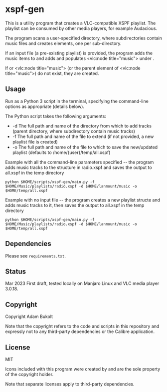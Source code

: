 # xspf-gen #

This is a utility program that creates a VLC-compatible XSPF playlist.
The playlist can be consumed by other media players, for example Audacious.

The program scans a user-specified directory, where subdirectories contain music files and creates <track> elements, 
one per sub-directory.

If an input file (a pre-existing playlist) is provided, the program adds the
music items to <tracklist> and adds and populates <vlc:node title="music"> under <extension
application="http://www.videolan.org/vlc/playlist/0">.

If <trackList> or <vlc:node title="music"> (or the parent element of <vlc:node title="music">) do not exist, they 
are created.

## Usage

Run as a Python 3 script in the terminal, specifying the command-line options as appropriate (details below). 

The Python script takes the following arguments:

* -d The full path and name of the directory from which to add tracks (parent directory, where subdirectory contain music 
    tracks)
* -f The full path and name of the file to extend (if not provided, a new playlist file is created)
* -o The full path and name of the file to which to save the new/updated playlist (defaults to /home/{user}/temp/all.xspf)

Example with all the command-line parameters specified -- the program adds music
tracks to the structure in radio.xspf and saves the output to all.xspf in the
temp directory
```
python $HOME/scripts/xspf-gen/main.py -f $HOME/Music/playlists/radio.xspf -d $HOME/lanmount/music -o $HOME/temp/all.xspf
```
Example with no input file -- the program creates a new playlist structe and adds music
tracks to it, then saves the output to all.xspf in the temp directory
```
python $HOME/scripts/xspf-gen/main.py -f $HOME/Music/playlists/radio.xspf -d $HOME/lanmount/music -o $HOME/temp/all.xspf
```

## Dependencies

Please see `requirements.txt`.

## Status

Mar 2023 First draft, tested locally on Manjaro Linux and VLC media player 3.0.18.

## Copyright

Copyright Adam Bukolt

Note that the copyright refers to the code and scripts in this repository and
expressly not to any third-party dependencies or the Calibre application.

## License

MIT

Icons included with this program were created by and are the sole property of the copyright holder.

Note that separate licenses apply to third-party dependencies.
